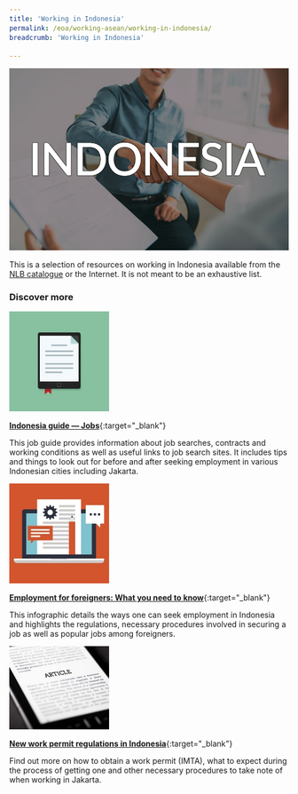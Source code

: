 ```yaml
---
title: 'Working in Indonesia'
permalink: /eoa/working-asean/working-in-indonesia/
breadcrumb: 'Working in Indonesia'

---
```



<img src="\images\eoa\Asean Working\ASEAN-Indonesia-Working.jpg" alt="Working in Indonesia banner" style="width:800px;" />

This is a selection of resources on working in Indonesia available from the [NLB catalogue](http://catalogue.nlb.gov.sg/) or the Internet.  It is not meant to be an exhaustive list.

### **Discover more**

<img src="/images/resources/Article 2.jpg" style="width:180px;" />

[**Indonesia guide — Jobs**](https://www.justlanded.com/english/Indonesia/Jobs){:target="_blank"}

This job guide provides information about job searches, contracts and working conditions as well as useful links to job search sites. It includes tips and things to look out for before and after seeking employment in various Indonesian cities including Jakarta.

<img src="/images/resources/Article 4.jpg" style="width:180px;" />

[**Employment for foreigners: What you need to know**](http://indonesiaexpat.biz/topreads/employment-foreigners-expat/){:target="_blank"}

This infographic details the ways one can seek employment in Indonesia and highlights the regulations, necessary procedures involved in securing a job as well as popular jobs among foreigners.

<img src="/images/resources/Article 3.jpg" style="width:180px;" />

[**New work permit regulations in Indonesia**](https://emerhub.com/indonesia/2015-new-work-permit-regulations-indonesia/){:target="_blank"}

Find out more on how to obtain a work permit (IMTA), what to expect during the process of getting one and other necessary procedures to take note of when working in Jakarta.